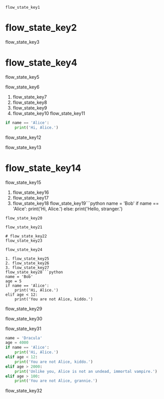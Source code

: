 ```ngMeta
flow_state_key1
```
# flow_state_key2
flow_state_key3

# flow_state_key4
flow_state_key5

flow_state_key6

1. flow_state_key7
2. flow_state_key8
3. flow_state_key9
4. flow_state_key10
flow_state_key11

```python
if name == 'Alice':
    print('Hi, Alice.')
```
flow_state_key12

flow_state_key13

# flow_state_key14
flow_state_key15

1. flow_state_key16
2. flow_state_key17
3. flow_state_key18
flow_state_key19```python
name = 'Bob'
if name == 'Alice':
    print('Hi, Alice.')
else:
    print('Hello, stranger.')
```
flow_state_key20

flow_state_key21

# flow_state_key22
flow_state_key23

flow_state_key24

1. flow_state_key25
2. flow_state_key26
3. flow_state_key27
flow_state_key28```python
name = 'Bob'
age = 5
if name == 'Alice':
    print('Hi, Alice.')
elif age < 12:
    print('You are not Alice, kiddo.')
```
flow_state_key29

flow_state_key30

flow_state_key31

```python
name = 'Dracula'
age = 4000
if name == 'Alice':
    print('Hi, Alice.')
elif age < 12:
    print('You are not Alice, kiddo.')
elif age > 2000:
    print('Unlike you, Alice is not an undead, immortal vampire.')
elif age > 100:
    print('You are not Alice, grannie.')
```
flow_state_key32


